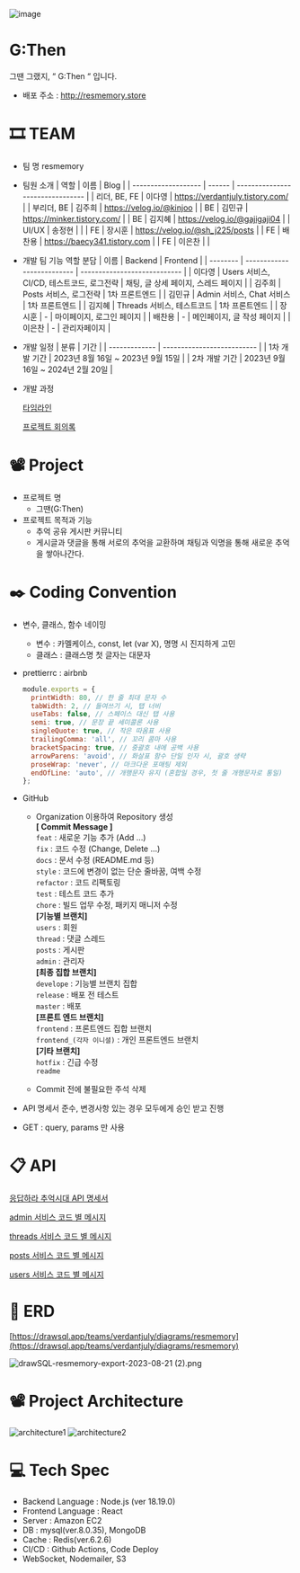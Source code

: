 ![image](https://github.com/resmemory/resmemory/assets/131671804/0d35072f-40c3-4cb7-a929-85a00f8f2e6a)

# G:Then

그땐 그랬지, “ G:Then “ 입니다.

- 배포 주소 : http://resmemory.store

# 🎞️ TEAM

- 팀 명
  resmemory
- 팀원 소개
  | 역할 | 이름 | Blog |
  | ------------------- | ------ | -------------------------------- |
  | 리더, BE, FE | 이다영 | https://verdantjuly.tistory.com/ |
  | 부리더, BE | 김주희 | https://velog.io/@kinjoo |
  | BE | 김민규 | https://minker.tistory.com/ |
  | BE | 김지혜 | https://velog.io/@gajigaji04 |
  | UI/UX | 송정현 | |
  | FE | 장시훈 | https://velog.io/@sh_j225/posts |
  | FE | 배찬용 | https://baecy341.tistory.com |
  | FE | 이은찬 | |
- 개발 팀 기능 역할 분담
  | 이름 | Backend | Frontend |
  | -------- | -------------------------- | ---------------------------- |
  | 이다영 | Users 서비스, CI/CD, 테스트코드, 로그전략 | 채팅, 글 상세 페이지, 스레드 페이지 |
  | 김주희 | Posts 서비스, 로그전략 | 1차 프론트엔드 |
  | 김민규 | Admin 서비스, Chat 서비스 | 1차 프론트엔드 |
  | 김지혜 | Threads 서비스, 테스트코드 | 1차 프론트엔드 |
  | 장시훈 | - | 마이페이지, 로그인 페이지 |
  | 배찬용 | - | 메인페이지, 글 작성 페이지 |
  | 이은찬 | - | 관리자페이지 |

- 개발 일정
  | 분류 | 기간 |
  | ------------- | -------------------------- |
  | 1차 개발 기간 | 2023년 8월 16일 ~ 2023년 9월 15일 |
  | 2차 개발 기간 | 2023년 9월 16일 ~ 2024년 2월 20일 |

- 개발 과정

  [타임라인](https://docs.google.com/spreadsheets/d/1VS6DMNqZnL9hOqyVi8oYATI6MF64jqYQTbuQ6T2LZA0/edit?usp=sharing)

  [프로젝트 회의록](https://www.notion.so/292995ec82cf49a1927783fcb4f10747?pvs=21)

# 📽️ Project

- 프로젝트 명
  - 그땐(G:Then)
- 프로젝트 목적과 기능
  - 추억 공유 게시판 커뮤니티
  - 게시글과 댓글을 통해 서로의 추억을 교환하며 채팅과 익명을 통해 새로운 추억을 쌓아나간다.

# ✒️ Coding Convention

- 변수, 클래스, 함수 네이밍
  - 변수 : 카멜케이스, const, let (var X), 명명 시 진지하게 고민
  - 클래스 : 클래스명 첫 글자는 대문자
- prettierrc : airbnb
  ```jsx
  module.exports = {
    printWidth: 80, // 한 줄 최대 문자 수
    tabWidth: 2, // 들여쓰기 시, 탭 너비
    useTabs: false, // 스페이스 대신 탭 사용
    semi: true, // 문장 끝 세미콜론 사용
    singleQuote: true, // 작은 따옴표 사용
    trailingComma: 'all', // 꼬리 콤마 사용
    bracketSpacing: true, // 중괄호 내에 공백 사용
    arrowParens: 'avoid', // 화살표 함수 단일 인자 시, 괄호 생략
    proseWrap: 'never', // 마크다운 포매팅 제외
    endOfLine: 'auto', // 개행문자 유지 (혼합일 경우, 첫 줄 개행문자로 통일)
  };
  ```
- GitHub

  - Organization 이용하여 Repository 생성  
    **[ Commit Message ]**  
    `feat` : 새로운 기능 추가 (Add …)  
    `fix` : 코드 수정 (Change, Delete …)  
    `docs` : 문서 수정 (README.md 등)  
    `style` : 코드에 변경이 없는 단순 줄바꿈, 여백 수정  
    `refactor` : 코드 리팩토링  
    `test` : 테스트 코드 추가  
    `chore` : 빌드 업무 수정, 패키지 매니저 수정  
    **[기능별 브랜치]**  
    `users` : 회원  
    `thread` : 댓글 스레드  
    `posts` : 게시판  
    `admin` : 관리자  
    **[최종 집합 브랜치]**  
    `develope` : 기능별 브랜치 집합  
    `release` : 배포 전 테스트  
    `master` : 배포  
     **[프론트 엔드 브랜치]**  
    `frontend` : 프론트엔드 집합 브랜치  
    `frontend_(각자 이니셜)` : 개인 프론트엔드 브랜치  
     **[기타 브랜치]**  
    `hotfix` : 긴급 수정  
    `readme`

  - Commit 전에 불필요한 주석 삭제

- API 명세서 준수, 변경사항 있는 경우 모두에게 승인 받고 진행
- GET : query, params 만 사용

# 📋 API

[응답하라 추억시대 API 명세서](https://www.notion.so/c01e87e20d754c11a0d8d93740057ab2?pvs=21)

[admin 서비스 코드 별 메시지](https://www.notion.so/b70891e997b645b380b20bb319b4a965?pvs=21)

[threads 서비스 코드 별 메시지](https://www.notion.so/579d2688a1cc48e89d6c0b27a23d7af5?pvs=21)

[posts 서비스 코드 별 메시지](https://www.notion.so/0902402573a04ca9ab7ee5d1cadceed3?pvs=21)

[users 서비스 코드 별 메시지 ](https://www.notion.so/48d24a5b914343dbab06c239c62cbcec?pvs=21)

# 📔 ERD

[https://drawsql.app/teams/verdantjuly/diagrams/resmemory](https://drawsql.app/teams/verdantjuly/diagrams/resmemory)

![drawSQL-resmemory-export-2023-08-21 (2).png](./src/client/assets/image/erd.png)

# 📽️ Project Architecture

![architecture1](./src/client/assets/image/architecture1.png)
![architecture2](./src/client/assets/image/architecture2.png)

# 💻 Tech Spec

- Backend Language : Node.js (ver 18.19.0)
- Frontend Language : React
- Server : Amazon EC2
- DB : mysql(ver.8.0.35), MongoDB
- Cache : Redis(ver.6.2.6)
- CI/CD : Github Actions, Code Deploy
- WebSocket, Nodemailer, S3
